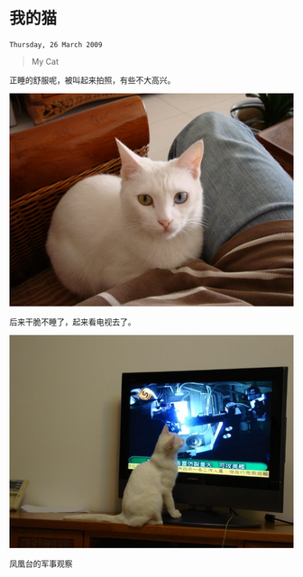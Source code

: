 # 我的猫
`Thursday, 26 March 2009`
>
> My Cat

正睡的舒服呢，被叫起来拍照，有些不大高兴。

![Sleepy Cat](mycat01.jpg)

后来干脆不睡了，起来看电视去了。

![](mycat02.jpg)

凤凰台的军事观察
